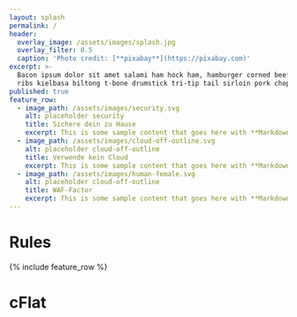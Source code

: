 ```yaml
---
layout: splash
permalink: /
header:
  overlay_image: /assets/images/splash.jpg
  overlay_filter: 0.5
  caption: 'Photo credit: [**pixabay**](https://pixabay.com)'
excerpt: >-
  Bacon ipsum dolor sit amet salami ham hock ham, hamburger corned beef short
  ribs kielbasa biltong t-bone drumstick tri-tip tail sirloin pork chop.
published: true
feature_row:
  - image_path: /assets/images/security.svg
    alt: placeholder security
    title: Sichere dein zu Hause
    excerpt: This is some sample content that goes here with **Markdown** formatting.
  - image_path: /assets/images/cloud-off-outline.svg
    alt: placeholder cloud-off-outline
    title: Verwende kein Cloud
    excerpt: This is some sample content that goes here with **Markdown** formatting.
  - image_path: /assets/images/human-female.svg
    alt: placeholder cloud-off-outline
    title: WAF-Factor
    excerpt: This is some sample content that goes here with **Markdown** formatting.
---
```

# Rules

{% include feature_row %}

# cFlat